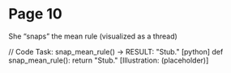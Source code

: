# Page 10

She “snaps” the mean rule (visualized as a thread)

// Code Task: snap_mean_rule() → RESULT: "Stub."
[python]
def snap_mean_rule():
    return "Stub."
[Illustration: (placeholder)]
